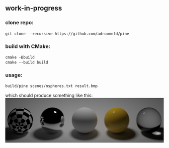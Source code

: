 ## work-in-progress

### clone repo:
```
git clone --recursive https://github.com/adruomnfd/pine
```

### build with CMake:
```
cmake -Bbuild
cmake --build build
```

### usage:
```
build/pine scenes/nspheres.txt result.bmp
```
which should produce something like this:  
<img src="docs/results/nspheres.bmp" width="600"/>
